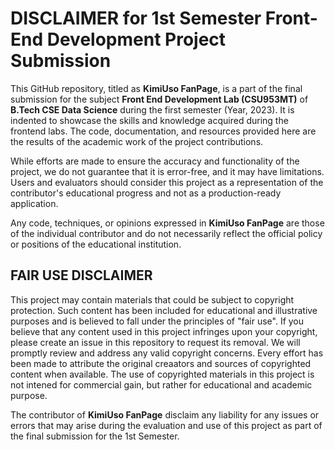 # DISCLAIMER for 1st Semester Front-End Development Project Submission

This GitHub repository, titled as **KimiUso FanPage**, is a part of the final
submission for the subject **Front End Development Lab (CSU953MT)** of
**B.Tech CSE Data Science** during the first semester (Year, 2023). It is indented
to showcase the skills and knowledge acquired during the frontend labs. The code,
documentation, and resources provided here are the results of the academic work
of the project contributions.

While efforts are made to ensure the accuracy and functionality of the project,
we do not guarantee that it is error-free, and it may have limitations. Users
and evaluators should consider this project as a representation of the
contributor's educational progress and not as a production-ready application.

Any code, techniques, or opinions expressed in **KimiUso FanPage** are those of
the individual contributor and do not necessarily reflect the official policy
or positions of the educational institution.

## FAIR USE DISCLAIMER

This project may contain materials that could be subject to copyright protection.
Such content has been included for educational and illustrative purposes and is
believed to fall under the principles of "fair use". If you believe that any content
used in this project infringes upon your copyright, please create an issue in this
repository to request its removal. We will promptly review and address any valid
copyright concerns.
Every effort has been made to attribute the original creaators and sources of copyrighted
content when available. The use of copyrighted materials in this project is not
intened for commercial gain, but rather for educational and academic purpose.

The contributor of **KimiUso FanPage** disclaim any liability for any issues or
errors that may arise during the evaluation and use of this project as part of the
final submission for the 1st Semester.
